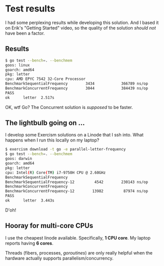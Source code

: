 # Test results

I had some perplexing results while developing this solution.
And I based it on Erik's "Getting Started" video, so the quality of the solution _should not_ have been a factor.

## Results

```sh
$ go test --bench=. --benchmem
goos: linux
goarch: amd64
pkg: letter
cpu: AMD EPYC 7542 32-Core Processor
BenchmarkSequentialFrequency        3434            366789 ns/op           17569 B/op         13 allocs/op
BenchmarkConcurrentFrequency        3044            384439 ns/op           12548 B/op         67 allocs/op
PASS
ok      letter  2.517s
```

OK, wtf Go?
The Concurrent solution is _supposed_ to be faster.

## The lightbulb going on ...

I develop some Exercism solutions on a Linode that I ssh into.
What happens when I run this locally on my laptop?

```sh
$ exercism download -t go -e parallel-letter-frequency
$ go test --bench=. --benchmem
goos: darwin
goarch: amd64
pkg: letter
cpu: Intel(R) Core(TM) i7-9750H CPU @ 2.60GHz
BenchmarkSequentialFrequency
BenchmarkSequentialFrequency-12    	    4542	    230143 ns/op	   17571 B/op	      13 allocs/op
BenchmarkConcurrentFrequency
BenchmarkConcurrentFrequency-12    	   13982	     87974 ns/op	   12550 B/op	      67 allocs/op
PASS
ok  	letter	3.443s
```

D'oh!

## Hooray for multi-core CPUs

I use the cheapest linode available.
Specifically, **1 CPU core**.
My laptop reports having **6 cores**.

Threads (fibers, processes, *goroutines*) are only really helpful when the hardware actually supports parallelism/concurrency.
